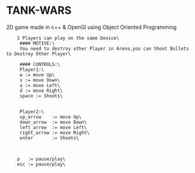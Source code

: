 # TANK-WARS
2D game made in c++ &amp; OpenGl using Object Oriented Programming

~~~~~~~~~~~~{ WELCOME TO TANK WARS }~~~~~~~~~~~~\
	2 Players can play on the same Device\
	 #### MOTIVE:\
	 You need to destroy other Player in Arena,you can Shoot Bullets to Destroy Other Player\
	 
	 #### CONTROLS:\
	 Player1:\
	 w := move Up\
	 s := move Down\
	 a := move Left\
	 d := move Right\
	 space := Shoots\

	 
	 Player2:\
	 up_arrow    := move Up\
	 down_arrow  := move Down\
	 left_arrow  := move Left\
	 right_arrow := move Right\
	 enter       := Shoots\
	 


	p   := pause/play\
	esc := pause/play\

